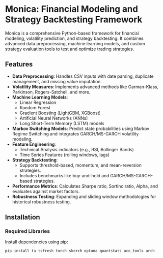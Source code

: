 # Monica: Financial Modeling and Strategy Backtesting Framework

Monica is a comprehensive Python-based framework for financial modeling, volatility prediction, and strategy backtesting. It combines advanced data preprocessing, machine learning models, and custom strategy evaluation tools to test and optimize trading strategies.

## Features

- **Data Preprocessing**: Handles CSV inputs with date parsing, duplicate management, and missing value imputation.
- **Volatility Measures**: Implements advanced methods like Garman-Klass, Parkinson, Rogers-Satchell, and more.
- **Machine Learning Models**:
  - Linear Regression
  - Random Forest
  - Gradient Boosting (LightGBM, XGBoost)
  - Artificial Neural Networks (ANNs)
  - Long Short-Term Memory (LSTM) models
- **Markov Switching Models**: Predict state probabilities using Markov Regime Switching and integrates GARCH/MS-GARCH volatility modeling.
- **Feature Engineering**:
  - Technical Analysis indicators (e.g., RSI, Bollinger Bands)
  - Time Series Features (rolling windows, lags)
- **Strategy Backtesting**:
  - Supports threshold-based, momentum, and mean-reversion strategies.
  - Includes benchmarks like buy-and-hold and GARCH/MS-GARCH-based strategies.
- **Performance Metrics**: Calculates Sharpe ratio, Sortino ratio, Alpha, and evaluates against market factors.
- **Robustness Testing**: Expanding and sliding window methodologies for historical robustness testing.

## Installation

### Required Libraries
Install dependencies using pip:
```bash
pip install ta tsfresh torch skorch optuna quantstats ace_tools arch
